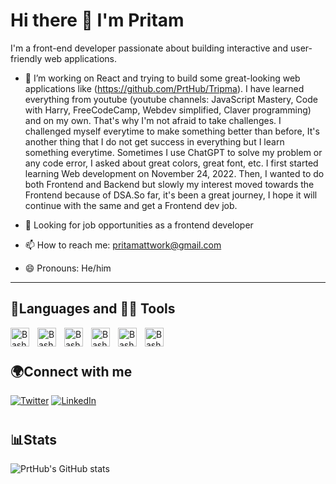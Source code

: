 # Hi there 👋 I'm Pritam

I'm a front-end developer passionate about building interactive and user-friendly web applications.

- 🌱  I’m working on React and trying to build some great-looking web applications like (https://github.com/PrtHub/Tripma). I have learned everything from youtube (youtube channels: JavaScript Mastery, Code with Harry, FreeCodeCamp, Webdev simplified, Claver programming) and on my own. That's why I'm not afraid to take challenges. I challenged myself everytime to make something better than before, It's another thing that I do not get success in everything but I learn something everytime. Sometimes I use ChatGPT to solve my problem or any code error, I asked about great colors, great font, etc. I first started learning Web development on November 24, 2022. Then, I wanted to do both Frontend and Backend but slowly my interest moved towards the Frontend because of DSA.So far, it's been a great journey, I hope it will continue with the same and get a Frontend dev job.  

- 💼 Looking for job opportunities as a frontend developer
- 📫 How to reach me: pritamattwork@gmail.com
- 😄 Pronouns: He/him

---

## 🧰Languages and 🧰🧰 Tools
<img align="left" alt="Bash" width="30px" style="padding-right:10px;" src="https://img.icons8.com/color/48/000000/react-native.png" />
<img align="left" alt="Bash" width="30px" style="padding-right:10px;" src="https://img.icons8.com/color/48/000000/html-5--v1.png" />
<img align="left" alt="Bash" width="30px" style="padding-right:10px;" src="https://img.icons8.com/color/48/000000/css3.png" />
<img align="left" alt="Bash" width="30px" style="padding-right:10px;" src="https://img.icons8.com/color/48/000000/javascript--v1.png" />
<img align="left" alt="Bash" width="30px" style="padding-right:10px;" src="https://img.icons8.com/fluency/48/000000/tailwind_css.png" />
<img align="left" alt="Bash" width="30px" style="padding-right:10px;" src="https://img.icons8.com/color/48/000000/git.png" />

<br/>

#

## 🌍Connect with me


[![Twitter](https://img.icons8.com/fluency/48/000000/twitter.png)](https://twitter.com/PritamGhosh010)
[![LinkedIn](https://img.icons8.com/fluency/48/000000/linkedin.png)](https://www.linkedin.com/in/pritam-ghosh-dev/)


#

## 📊Stats

![PrtHub's GitHub stats](https://github-readme-stats.vercel.app/api?username=PrtHub&show_icons=true&theme=tokyonight)

<!--
**PrtHub/PrtHub** is a ✨ _special_ ✨ repository because its `README.md` (this file) appears on your GitHub profile.

Here are some ideas to get you started:

- 🔭 I’m currently working on ...
- 🌱 I’m currently learning ...
- 👯 I’m looking to collaborate on ...
- 🤔 I’m looking for help with ...
- 💬 Ask me about ...
- 📫 How to reach me: ...
- 😄 Pronouns: ...
- ⚡ Fun fact: ...
-->
